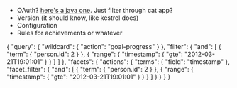 * OAuth? [here's a java one](http://code.google.com/p/oauth-signpost/). Just filter through cat app?
* Version (it should know, like kestrel does)
* Configuration
* Rules for achievements or whatever

{
  "query": {
    "wildcard": {
      "action": "goal-progress"
    }
  },
  "filter": {
    "and": [
      {
        "term": {
          "person.id": 2
        }
      },
      {
        "range": {
          "timestamp": {
            "gte": "2012-03-21T19:01:01"
          }
        }
      }
    ]
  },
  "facets": {
    "actions": {
      "terms": {
        "field": "timestamp"
      },
      "facet_filter": {
        "and": [
          {
            "term": {
              "person.id": 2
            }
          },
          {
            "range": {
              "timestamp": {
                "gte": "2012-03-21T19:01:01"
              }
            }
          }
        ]
      }
    }
  }
}